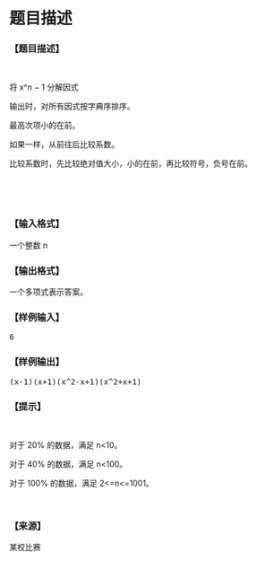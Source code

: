 # 题目描述


<h3>
【题目描述】
</h3>
<p>
<br/>
</p>
<p>
将 x^n − 1 分解因式
</p>
<p>
输出时，对所有因式按字典序排序。
</p>
<p>
最高次项小的在前。
</p>
<p>
如果一样，从前往后比较系数。
</p>
<p>
比较系数时，先比较绝对值大小，小的在前，再比较符号，负号在前。
</p>
<p>
<br/>
</p>
<p>
<br/>
</p>
<h3>
【输入格式】
</h3>
<p>
一个整数 n
</p>
<h3>
【输出格式】
</h3>
<p>
一个多项式表示答案。
</p>
<h3>
【样例输入】
</h3>
<pre>6</pre>
<h3>
【样例输出】
</h3>
<pre>(x­-1)(x+1)(x^2­-x+1)(x^2+x+1)</pre>
<h3>
【提示】
</h3>
<p>
<br/>
</p>
<p>
对于 20% 的数据，满足 n&lt;10。
</p>
<p>
对于 40% 的数据，满足 n&lt;100。
</p>
<p>
对于 100% 的数据，满足 2&lt;=n&lt;=1001。
</p>
<p>
<br/>
</p>
<h3>
【来源】
</h3>
<p>
某校比赛
</p>
